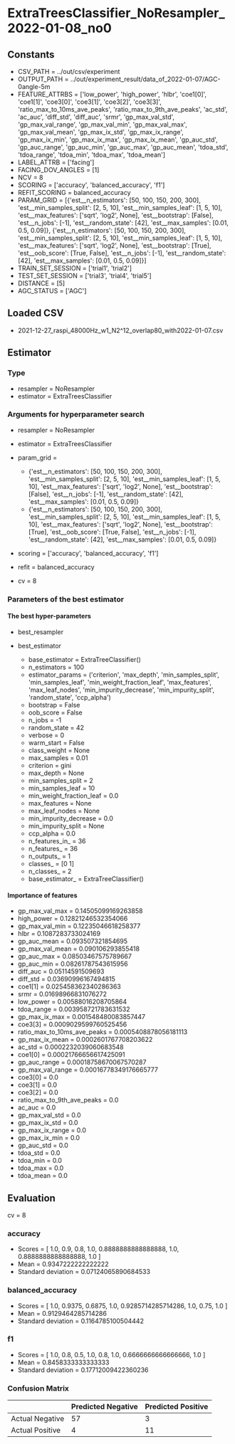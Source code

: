 # ExtraTreesClassifier_NoResampler_2022-01-08_no0
## Constants
- CSV_PATH = ../out/csv/experiment
- OUTPUT_PATH = ../out/experiment_result/data_of_2022-01-07/AGC-0angle-5m
- FEATURE_ATTRBS = ['low_power', 'high_power', 'hlbr', 'coe1[0]', 'coe1[1]', 'coe3[0]', 'coe3[1]', 'coe3[2]', 'coe3[3]', 'ratio_max_to_10ms_ave_peaks', 'ratio_max_to_9th_ave_peaks', 'ac_std', 'ac_auc', 'diff_std', 'diff_auc', 'srmr', 'gp_max_val_std', 'gp_max_val_range', 'gp_max_val_min', 'gp_max_val_max', 'gp_max_val_mean', 'gp_max_ix_std', 'gp_max_ix_range', 'gp_max_ix_min', 'gp_max_ix_max', 'gp_max_ix_mean', 'gp_auc_std', 'gp_auc_range', 'gp_auc_min', 'gp_auc_max', 'gp_auc_mean', 'tdoa_std', 'tdoa_range', 'tdoa_min', 'tdoa_max', 'tdoa_mean']
- LABEL_ATTRB = ['facing']
- FACING_DOV_ANGLES = [1]
- NCV = 8
- SCORING = ['accuracy', 'balanced_accuracy', 'f1']
- REFIT_SCORING = balanced_accuracy
- PARAM_GRID = [{'est__n_estimators': [50, 100, 150, 200, 300], 'est__min_samples_split': [2, 5, 10], 'est__min_samples_leaf': [1, 5, 10], 'est__max_features': ['sqrt', 'log2', None], 'est__bootstrap': [False], 'est__n_jobs': [-1], 'est__random_state': [42], 'est__max_samples': [0.01, 0.5, 0.09]}, {'est__n_estimators': [50, 100, 150, 200, 300], 'est__min_samples_split': [2, 5, 10], 'est__min_samples_leaf': [1, 5, 10], 'est__max_features': ['sqrt', 'log2', None], 'est__bootstrap': [True], 'est__oob_score': [True, False], 'est__n_jobs': [-1], 'est__random_state': [42], 'est__max_samples': [0.01, 0.5, 0.09]}]
- TRAIN_SET_SESSION = ['trial1', 'trial2']
- TEST_SET_SESSION = ['trial3', 'trial4', 'trial5']
- DISTANCE = [5]
- AGC_STATUS = ['AGC']

## Loaded CSV
- 2021-12-27_raspi_48000Hz_w1_N2^12_overlap80_with2022-01-07.csv

## Estimator
### Type
- resampler = NoResampler
- estimator = ExtraTreesClassifier

### Arguments for hyperparameter search
- resampler = NoResampler
- estimator = ExtraTreesClassifier
- param_grid = 
	- {'est__n_estimators': [50, 100, 150, 200, 300], 'est__min_samples_split': [2, 5, 10], 'est__min_samples_leaf': [1, 5, 10], 'est__max_features': ['sqrt', 'log2', None], 'est__bootstrap': [False], 'est__n_jobs': [-1], 'est__random_state': [42], 'est__max_samples': [0.01, 0.5, 0.09]}
	- {'est__n_estimators': [50, 100, 150, 200, 300], 'est__min_samples_split': [2, 5, 10], 'est__min_samples_leaf': [1, 5, 10], 'est__max_features': ['sqrt', 'log2', None], 'est__bootstrap': [True], 'est__oob_score': [True, False], 'est__n_jobs': [-1], 'est__random_state': [42], 'est__max_samples': [0.01, 0.5, 0.09]}

- scoring = ['accuracy', 'balanced_accuracy', 'f1']
- refit = balanced_accuracy
- cv = 8

### Parameters of the best estimator
#### The best hyper-parameters
- best_resampler

- best_estimator
	- base_estimator = ExtraTreeClassifier()
	- n_estimators = 100
	- estimator_params = ('criterion', 'max_depth', 'min_samples_split', 'min_samples_leaf', 'min_weight_fraction_leaf', 'max_features', 'max_leaf_nodes', 'min_impurity_decrease', 'min_impurity_split', 'random_state', 'ccp_alpha')
	- bootstrap = False
	- oob_score = False
	- n_jobs = -1
	- random_state = 42
	- verbose = 0
	- warm_start = False
	- class_weight = None
	- max_samples = 0.01
	- criterion = gini
	- max_depth = None
	- min_samples_split = 2
	- min_samples_leaf = 10
	- min_weight_fraction_leaf = 0.0
	- max_features = None
	- max_leaf_nodes = None
	- min_impurity_decrease = 0.0
	- min_impurity_split = None
	- ccp_alpha = 0.0
	- n_features_in_ = 36
	- n_features_ = 36
	- n_outputs_ = 1
	- classes_ = [0 1]
	- n_classes_ = 2
	- base_estimator_ = ExtraTreeClassifier()

#### Importance of features
- gp_max_val_max = 0.14505099169263858
- high_power = 0.12821246532354066
- gp_max_val_min = 0.12235046618258377
- hlbr = 0.1087283733024169
- gp_auc_mean = 0.093507321854695
- gp_max_val_mean = 0.090106293855418
- gp_auc_max = 0.08503467575789667
- gp_auc_min = 0.08261787543615956
- diff_auc = 0.05114591509693
- diff_std = 0.03690996167494815
- coe1[1] = 0.025458362340286363
- srmr = 0.01698966831076272
- low_power = 0.00588016208705864
- tdoa_range = 0.003958721783631532
- gp_max_ix_max = 0.001548480083857447
- coe3[3] = 0.0009029599760525456
- ratio_max_to_10ms_ave_peaks = 0.0005408878056181113
- gp_max_ix_mean = 0.0002601767708203622
- ac_std = 0.0002232039060683548
- coe1[0] = 0.00021766656617425091
- gp_auc_range = 0.00018758670067570287
- gp_max_val_range = 0.00016778349176665777
- coe3[0] = 0.0
- coe3[1] = 0.0
- coe3[2] = 0.0
- ratio_max_to_9th_ave_peaks = 0.0
- ac_auc = 0.0
- gp_max_val_std = 0.0
- gp_max_ix_std = 0.0
- gp_max_ix_range = 0.0
- gp_max_ix_min = 0.0
- gp_auc_std = 0.0
- tdoa_std = 0.0
- tdoa_min = 0.0
- tdoa_max = 0.0
- tdoa_mean = 0.0

## Evaluation
cv = 8
### accuracy
- Scores = [ 1.0, 0.9, 0.8, 1.0, 0.8888888888888888, 1.0, 0.8888888888888888, 1.0 ]
- Mean = 0.9347222222222222
- Standard deviation = 0.07124065890684533

### balanced_accuracy
- Scores = [ 1.0, 0.9375, 0.6875, 1.0, 0.9285714285714286, 1.0, 0.75, 1.0 ]
- Mean = 0.9129464285714286
- Standard deviation = 0.1164785100504442

### f1
- Scores = [ 1.0, 0.8, 0.5, 1.0, 0.8, 1.0, 0.6666666666666666, 1.0 ]
- Mean = 0.8458333333333333
- Standard deviation = 0.17712009422360236

### Confusion Matrix
|  | Predicted Negative | Predicted Positive |
| --- | --- | --- |
| Actual Negative | 57 | 3 |
| Actual Positive | 4 | 11 |

      